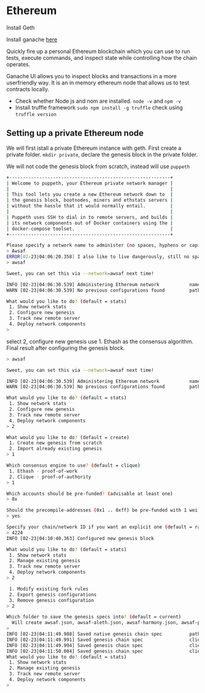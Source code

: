 # Ethereum

Install Geth

Install ganache [here](https://truffleframework.com/ganache)

Quickly fire up a personal Ethereum blockchain which you can use to run tests, execute commands, and inspect state while controlling how the chain operates.

Ganache UI allows you to inspect blocks and transactions in a more userfriendly way. It is an in memory ethereum node that allows us to test contracts locally.

- Check whether Node js and nom are installed. `node -v` and `npm -v`
- Install truffle framework `sudo npm install -g truffle` check using `truffle version`

## Setting up a private Ethereum node

We will first istall a private Ethereum instance with geth. First create a private folder. `mkdir private`, declare the genesis block in the private folder.

We will not code the genesis block from scratch,  instead will use `puppeth`

```bash
+-----------------------------------------------------------+
| Welcome to puppeth, your Ethereum private network manager |
|                                                           |
| This tool lets you create a new Ethereum network down to  |
| the genesis block, bootnodes, miners and ethstats servers |
| without the hassle that it would normally entail.         |
|                                                           |
| Puppeth uses SSH to dial in to remote servers, and builds |
| its network components out of Docker containers using the |
| docker-compose toolset.                                   |
+-----------------------------------------------------------+

Please specify a network name to administer (no spaces, hyphens or capital letters please)
> Awsaf
ERROR[02-23|04:06:20.358] I also like to live dangerously, still no spaces, hyphens or capital letters 
> awsaf

Sweet, you can set this via --network=awsaf next time!

INFO [02-23|04:06:30.539] Administering Ethereum network           name=awsaf
WARN [02-23|04:06:30.539] No previous configurations found         path=/home/awsaf/.puppeth/awsaf

What would you like to do? (default = stats)
 1. Show network stats
 2. Configure new genesis
 3. Track new remote server
 4. Deploy network components
>
```

select 2, configure new genesis use 1. Ethash as the consensus algorithm. Final result after configuring the genesis block.

```bash
> awsaf

Sweet, you can set this via --network=awsaf next time!

INFO [02-23|04:06:30.539] Administering Ethereum network           name=awsaf
WARN [02-23|04:06:30.539] No previous configurations found         path=/home/awsaf/.puppeth/awsaf

What would you like to do? (default = stats)
 1. Show network stats
 2. Configure new genesis
 3. Track new remote server
 4. Deploy network components
> 2

What would you like to do? (default = create)
 1. Create new genesis from scratch
 2. Import already existing genesis
> 1

Which consensus engine to use? (default = clique)
 1. Ethash - proof-of-work
 2. Clique - proof-of-authority
> 1

Which accounts should be pre-funded? (advisable at least one)
> 0x

Should the precompile-addresses (0x1 .. 0xff) be pre-funded with 1 wei? (advisable yes)
> yes

Specify your chain/network ID if you want an explicit one (default = random)
> 4224
INFO [02-23|04:10:40.363] Configured new genesis block 

What would you like to do? (default = stats)
 1. Show network stats
 2. Manage existing genesis
 3. Track new remote server
 4. Deploy network components
> 2

 1. Modify existing fork rules
 2. Export genesis configurations
 3. Remove genesis configuration
> 2

Which folder to save the genesis specs into? (default = current)
  Will create awsaf.json, awsaf-aleth.json, awsaf-harmony.json, awsaf-parity.json
>
INFO [02-23|04:11:49.988] Saved native genesis chain spec          path=awsaf.json
INFO [02-23|04:11:49.991] Saved genesis chain spec                 client=aleth path=awsaf-aleth.json
INFO [02-23|04:11:49.994] Saved genesis chain spec                 client=parity path=awsaf-parity.json
INFO [02-23|04:11:50.004] Saved genesis chain spec                 client=harmony path=awsaf-harmony.json
What would you like to do? (default = stats)
 1. Show network stats
 2. Manage existing genesis
 3. Track new remote server
 4. Deploy network components
>
```
